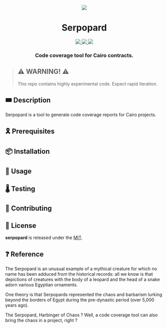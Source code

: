 <p align="center">
    <img src="resources/img/logo.png">
</p>
<div align="center">
  <h1 align="center">Serpopard</h1>
  <p align="center">
    <a href="https://discord.gg/onlydust">
        <img src="https://img.shields.io/badge/Discord-6666FF?style=for-the-badge&logo=discord&logoColor=white">
    </a>
    <a href="https://twitter.com/intent/follow?screen_name=onlydust_xyz">
        <img src="https://img.shields.io/badge/Twitter-1DA1F2?style=for-the-badge&logo=twitter&logoColor=white">
    </a>
    <a href="https://contributions.onlydust.xyz/">
        <img src="https://img.shields.io/badge/Contribute-6A1B9A?style=for-the-badge&logo=notion&logoColor=white">
    </a>
  </p>
  
  <h3 align="center">Code coverage tool for Cairo contracts.</h3>
</div>

> ## ⚠️ WARNING! ⚠️
>
> This repo contains highly experimental code.
> Expect rapid iteration.

## 🎟️ Description

Serpopard is a tool to generate code coverage reports for Cairo projects.

## 🎗️ Prerequisites

## 📦 Installation

## 🔬 Usage

## 🌡️ Testing

## 🫶 Contributing

## 📄 License

**serpopard** is released under the [MIT](LICENSE).

## ❓ Reference 

The Serpopard is an unusual example of a mythical creature for which no name has been adduced from the historical records: all we know is that depictions of creatures with the body of a leopard and the head of a snake adorn various Egyptian ornaments.

One theory is that Serpopards represented the chaos and barbarism lurking beyond the borders of Egypt during the pre-dynastic period (over 5,000 years ago).

The Serpopard, Harbinger of Chaos ? Well, a code coverage tool can also bring the chaos in a project, right ?